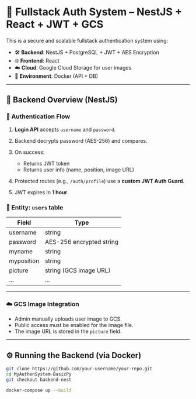 # 🔐 Fullstack Auth System – NestJS + React + JWT + GCS

This is a secure and scalable fullstack authentication system using:

- 🛠 **Backend**: NestJS + PostgreSQL + JWT + AES Encryption
- 🌐 **Frontend**: React
- ☁️ **Cloud**: Google Cloud Storage for user images
- 🐳 **Environment**: Docker (API + DB)

---

## 🔧 Backend Overview (NestJS)

### 🔐 Authentication Flow

1. **Login API** accepts `username` and `password`.
2. Backend decrypts password (AES-256) and compares.
3. On success:
   - Returns JWT token
   - Returns user info (name, position, image URL)

4. Protected routes (e.g., `/auth/profile`) use a **custom JWT Auth Guard**.

5. JWT expires in **1 hour**.

### 📁 Entity: `users` table

| Field           | Type       |
|----------------|------------|
| username       | string     |
| password       | AES-256 encrypted string |
| myname         | string     |
| myposition     | string     |
| picture        | string (GCS image URL) |
| ...            | ...        |

---

### ☁️ GCS Image Integration

- Admin manually uploads user image to GCS.
- Public access must be enabled for the image file.
- The image URL is stored in the `picture` field.

---

## ⚙️ Running the Backend (via Docker)

```bash
git clone https://github.com/your-username/your-repo.git
cd MyAuthenSystem-BasicPy
git checkout backend-nest

docker-compose up --build